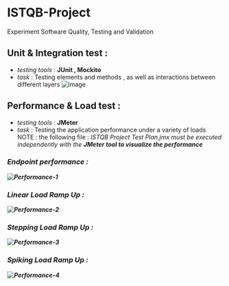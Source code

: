 # ISTQB-Project
Experiment Software Quality, Testing and Validation 

## Unit & Integration test :
 - <i>testing tools</i> : <b> JUnit  ,  Mockito </b> <br>
 - <i>task</i> : Testing elements and methods , as well as interactions between different layers
![image](https://user-images.githubusercontent.com/84160502/197419680-4bc4d317-ba81-4ebf-9a8b-3495f7ce820d.png)

## Performance & Load test :
 - <i>testing tools</i> : <b> JMeter </b> <br>
- <i>task</i> : Testing the application performance under a variety of loads <br>
NOTE : the following file : <i> ISTQB Project Test Plan.jmx <i> must be executed independently with the <b> JMeter <b> tool to visualize the performance
### Endpoint performance :

![Performance-1](https://user-images.githubusercontent.com/84160502/197735118-2a4077a4-11d6-43b4-88a5-42de62c1e57d.png)

### Linear Load Ramp Up :

![Performance-2](https://user-images.githubusercontent.com/84160502/197735247-69b81a36-ed01-47ef-b3d4-b3572cd340c1.png)

### Stepping Load Ramp Up :

![Performance-3](https://user-images.githubusercontent.com/84160502/197736792-89357422-8359-4d62-bdbc-ae5ace005ddd.png)

### Spiking Load Ramp Up :

![Performance-4](https://user-images.githubusercontent.com/84160502/197735756-7e0d928d-742c-4217-875f-9c038d83747e.png)

